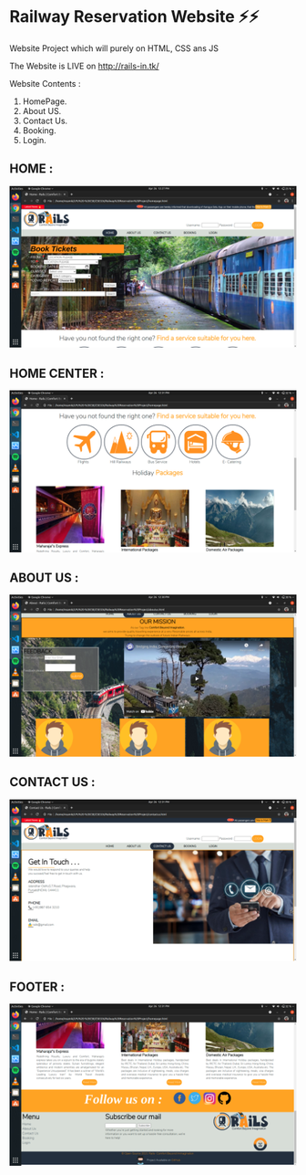 # Railway Reservation Website ⚡⚡
Website Project which will purely on HTML, CSS ans JS

The Website is LIVE on http://rails-in.tk/

Website Contents :
1. HomePage.
2. About US.
3. Contact Us.
4. Booking.
5. Login.

HOME : 
---------------
![](/gitimages/home.png)

HOME CENTER : 
---------------
![](/gitimages/home1.png)

ABOUT US : 
---------------
![](/gitimages/aboutus.png)

CONTACT US : 
---------------
![](/gitimages/contactus.png)

FOOTER : 
---------------
![](/gitimages/footer.png)
